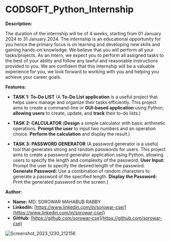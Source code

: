 # CODSOFT_Python_Internship

**Description:**

The duration of the internship will be of 4 weeks, starting from 01 January 2024 to 31 January 2024.
The internship is an educational opportunity for you hence the primary focus is on learning and
developing new skills and gaining hands-on knowledge. We believe that you will perform all your
tasks/projects. As an intern, we expect you to perform all assigned tasks to the best of your ability and follow any
lawful and reasonable instructions provided to you. We are confident that this internship will be a valuable experience for you, we look forward to
working with you and helping you achieve your career goals.


**Features:**

- **TASK 1: To-Do LIST**
  (A **To-Do List application** is a useful project that helps users manage and organize their tasks efficiently. This project aims to create a command-line or **GUI-based application** using Python, **allowing users** to create, update, and **track** their to-do lists.)

- **TASK 2: CALCULATOR**
  (**Design** a simple calculator with basic arithmetic operations. **Prompt the user** to input two numbers and an operation choice. **Perform the calculation** and display the result.)


- **TASK 3: PASSWORD GENERATOR**
  (A password generator is a useful tool that generates strong and random passwords for users. This project aims to create a password generator application using Python, allowing users to specify the length and complexity of the password. **User Input:** Prompt the user to specify the desired length of the password. **Generate Password:** Use a combination of random characters to generate a password of the specified length. **Display the Password:** Print the generated password on the screen.)


**Author:**

* **Name:** MD. SOROWAR MAHABUB RABBY
* **LinkedIn:** [https://www.linkedin.com/in/sorowar-cse/](https://www.linkedin.com/in/sorowar-cse/)
* **GitHub:** [https://github.com/sorowar-cse](https://github.com/sorowar-cse)

![Screenshot_2023_1230_212156](https://github.com/sorowar-cse/CODSOFT_Python_Internship/assets/76944781/39353de5-d304-4eb4-8eb9-fe2d9f1e7696)
